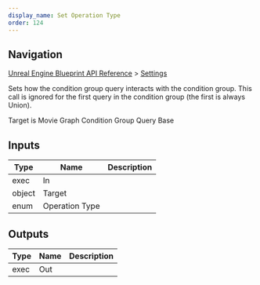 ```yaml
---
display_name: Set Operation Type
order: 124
---
```

## Navigation

[Unreal Engine Blueprint API Reference](https://dev.epicgames.com/documentation/en-us/unreal-engine/BlueprintAPI) > [Settings](https://dev.epicgames.com/documentation/en-us/unreal-engine/BlueprintAPI/Settings)

Sets how the condition group query interacts with the condition group. This call is ignored for the first query
in the condition group (the first is always Union).

Target is Movie Graph Condition Group Query Base

## Inputs

| Type | Name | Description |
| --- | --- | --- |
| exec | In |  |
| object | Target |  |
| enum | Operation Type |  |

## Outputs

| Type | Name | Description |
| --- | --- | --- |
| exec | Out |  |
